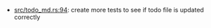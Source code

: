 * [src/todo_md.rs:94](src/todo_md.rs#L94): create more tests to see if todo file is updated correctly
